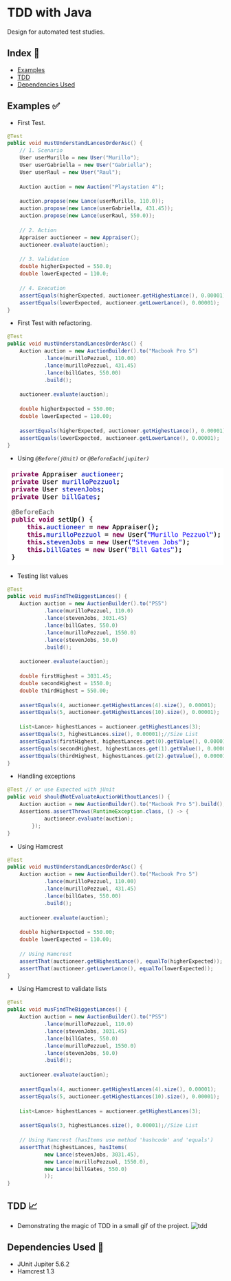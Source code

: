 # TDD with Java

Design for automated test studies.

## Index :pushpin:

- [Examples](#examples)
- [TDD](#tdd)
- [Dependencies Used](#maven)

## Examples <a name="examples"></a>:white_check_mark:

- First Test.

```java
@Test
public void mustUnderstandLancesOrderAsc() {
    // 1. Scenario
    User userMurillo = new User("Murillo");
    User userGabriella = new User("Gabriella");
    User userRaul = new User("Raul");
	
    Auction auction = new Auction("Playstation 4");
	
    auction.propose(new Lance(userMurillo, 110.0));
    auction.propose(new Lance(userGabriella, 431.45));
    auction.propose(new Lance(userRaul, 550.0));
	
    // 2. Action
    Appraiser auctioneer = new Appraiser();
    auctioneer.evaluate(auction);
	
    // 3. Validation
    double higherExpected = 550.0;
    double lowerExpected = 110.0;
	
    // 4. Execution
    assertEquals(higherExpected, auctioneer.getHighestLance(), 0.00001);
    assertEquals(lowerExpected, auctioneer.getLowerLance(), 0.00001);
}
```

- First Test with refactoring.

```java
@Test
public void mustUnderstandLancesOrderAsc() {
    Auction auction = new AuctionBuilder().to("Macbook Pro 5")
            .lance(murilloPezzuol, 110.00)
            .lance(murilloPezzuol, 431.45)
            .lance(billGates, 550.00)
            .build();
    
    auctioneer.evaluate(auction);
    
    double higherExpected = 550.00;
    double lowerExpected = 110.00;
    
    assertEquals(higherExpected, auctioneer.getHighestLance(), 0.00001);
    assertEquals(lowerExpected, auctioneer.getLowerLance(), 0.00001);
}
```

- Using _`@Before(jUnit)`_ or _`@BeforeEach(jupiter)`_

![before-junit](resources/before-junit.png)

- Testing list values

```java
@Test
public void musFindTheBiggestLances() {
    Auction auction = new AuctionBuilder().to("PS5")
            .lance(murilloPezzuol, 110.0)
            .lance(stevenJobs, 3031.45)
            .lance(billGates, 550.0)
            .lance(murilloPezzuol, 1550.0)
            .lance(stevenJobs, 50.0)
            .build();
    
    auctioneer.evaluate(auction);
    
    double firstHighest = 3031.45;
    double secondHighest = 1550.0;
    double thirdHighest = 550.00;
    
    assertEquals(4, auctioneer.getHighestLances(4).size(), 0.00001);
    assertEquals(5, auctioneer.getHighestLances(10).size(), 0.00001);
    
    List<Lance> highestLances = auctioneer.getHighestLances(3);
    assertEquals(3, highestLances.size(), 0.00001);//Size List
    assertEquals(firstHighest, highestLances.get(0).getValue(), 0.00001);
    assertEquals(secondHighest, highestLances.get(1).getValue(), 0.00001);
    assertEquals(thirdHighest, highestLances.get(2).getValue(), 0.00001);
}
```

- Handling exceptions

```java
@Test // or use Expected with jUnit
public void shouldNotEvaluateAuctionWithoutLances() {
    Auction auction = new AuctionBuilder().to("Macbook Pro 5").build();
    Assertions.assertThrows(RuntimeException.class, () -> {
            auctioneer.evaluate(auction);
        });
}
```

- Using Hamcrest

```java
@Test
public void mustUnderstandLancesOrderAsc() {
    Auction auction = new AuctionBuilder().to("Macbook Pro 5")
            .lance(murilloPezzuol, 110.00)
            .lance(murilloPezzuol, 431.45)
            .lance(billGates, 550.00)
            .build();
    
    auctioneer.evaluate(auction);
    
    double higherExpected = 550.00;
    double lowerExpected = 110.00;
    
    // Using Hamcrest
    assertThat(auctioneer.getHighestLance(), equalTo(higherExpected));
    assertThat(auctioneer.getLowerLance(), equalTo(lowerExpected));
}
```

- Using Hamcrest to validate lists

```java
@Test
public void musFindTheBiggestLances() {
    Auction auction = new AuctionBuilder().to("PS5")
            .lance(murilloPezzuol, 110.0)
            .lance(stevenJobs, 3031.45)
            .lance(billGates, 550.0)
            .lance(murilloPezzuol, 1550.0)
            .lance(stevenJobs, 50.0)
            .build();
    
    auctioneer.evaluate(auction);
    
    assertEquals(4, auctioneer.getHighestLances(4).size(), 0.00001);
    assertEquals(5, auctioneer.getHighestLances(10).size(), 0.00001);
    
    List<Lance> highestLances = auctioneer.getHighestLances(3);
    
    assertEquals(3, highestLances.size(), 0.00001);//Size List
    
    // Using Hamcrest (hasItems use method 'hashcode' and 'equals')
    assertThat(highestLances, hasItems(
            new Lance(stevenJobs, 3031.45),
            new Lance(murilloPezzuol, 1550.0),
            new Lance(billGates, 550.0)
            ));
}
```

## TDD <a name="tdd"></a>:chart_with_upwards_trend:

- Demonstrating the magic of TDD in a small gif of the project.
![tdd](resources/tdd-example.gif)

## Dependencies Used <a name="maven"></a>:link:

- JUnit Jupiter 5.6.2
- Hamcrest 1.3
